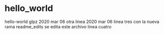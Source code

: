# hello_world
hello-world glpz 2020 mar 06
otra linea 2020 mar 06  linea tres
con la nueva rama readme_edits se edita este archivo linea cuatro
